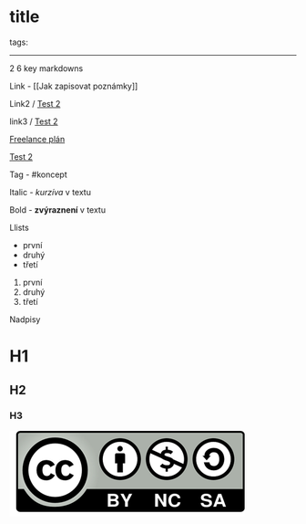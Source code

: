 # title
tags:

---
2
6 key markdowns

Link - [[Jak zapisovat poznámky]]

Link2 / [Test 2](Untitled/Test%202.md)

link3 / [Test 2](Untitled/Test%202.md)

[Freelance plán](Freelance%20plán.md)

[Test 2](Test%202.md)

Tag - #koncept

Italic - *kurzíva* v textu

Bold - **zvýraznení** v textu

Llists
- první
- druhý
- třetí

1. první
2. druhý
3. třetí

Nadpisy

# H1
## H2
### H3

![](CC.png)

<!--stackedit_data:
eyJoaXN0b3J5IjpbNzI3ODQ3NjY0LDI5Mjc3MDE0NCwxNTg0Mj
A5NDAyXX0=
-->
